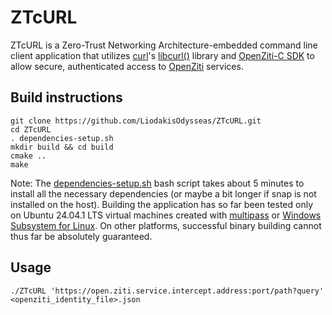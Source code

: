 # **ZTcURL**

ZTcURL is a Zero-Trust Networking Architecture-embedded command line client application that utilizes [curl](https://curl.se/)'s [libcurl()](https://curl.se/libcurl/) library and [OpenZiti-C SDK](https://github.com/openziti/ziti-sdk-c) to allow secure, authenticated access to [OpenZiti](https://openziti.io/) services.

## **Build instructions**

```
git clone https://github.com/LiodakisOdysseas/ZTcURL.git
cd ZTcURL
. dependencies-setup.sh
mkdir build && cd build
cmake ..
make
```
Note: The [dependencies-setup.sh](https://github.com/LiodakisOdysseas/ZTcURL/blob/master/dependencies-setup.sh) bash script takes about 5 minutes to install all the necessary dependencies (or maybe a bit longer if snap is not installed on     the host). Building the application has so far been tested only on Ubuntu 24.04.1 LTS virtual machines created with [multipass](https://multipass.run/) or [Windows Subsystem for Linux](https://learn.microsoft.com/en-us/windows/wsl/). On other platforms, successful binary building cannot thus far be absolutely guaranteed.

## **Usage**
```
./ZTcURL 'https://open.ziti.service.intercept.address:port/path?query' <openziti_identity_file>.json
